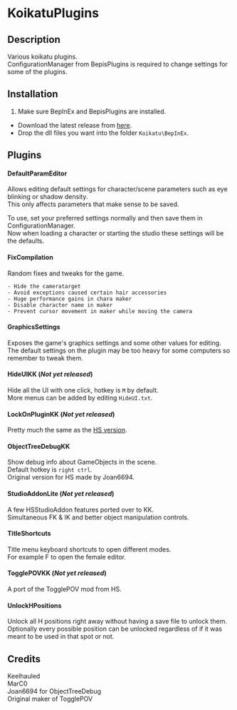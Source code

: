 # KoikatuPlugins

## Description
Various koikatu plugins.  
ConfigurationManager from BepisPlugins is required to change settings for some of the plugins.

## Installation
1. Make sure BepInEx and BepisPlugins are installed.
- Download the latest release from [here](https://github.com/Keelhauled/KoikatuPlugins/releases).
- Drop the dll files you want into the folder `Koikatu\BepInEx`.

## Plugins

#### DefaultParamEditor
Allows editing default settings for character/scene parameters such as eye blinking or shadow density.  
This only affects parameters that make sense to be saved.

To use, set your preferred settings normally and then save them in ConfigurationManager.  
Now when loading a character or starting the studio these settings will be the defaults.

#### FixCompilation
Random fixes and tweaks for the game.

```
- Hide the cameratarget
- Avoid exceptions caused certain hair accessories
- Huge performance gains in chara maker
- Disable character name in maker
- Prevent cursor movement in maker while moving the camera
```

#### GraphicsSettings
Exposes the game's graphics settings and some other values for editing.  
The default settings on the plugin may be too heavy for some computers so remember to tweak them.

#### HideUIKK (*Not yet released*)
Hide all the UI with one click, hotkey is `M` by default.  
More menus can be added by editing `HideUI.txt`.

#### LockOnPluginKK (*Not yet released*)
Pretty much the same as the [HS version](https://keelhauled.github.io/LockOnPlugin/).

#### ObjectTreeDebugKK
Show debug info about GameObjects in the scene.  
Default hotkey is `right ctrl`.  
Original version for HS made by Joan6694.

#### StudioAddonLite (*Not yet released*)
A few HSStudioAddon features ported over to KK.  
Simultaneous FK & IK and better object manipulation controls.

#### TitleShortcuts
Title menu keyboard shortcuts to open different modes.  
For example F to open the female editor.

#### TogglePOVKK (*Not yet released*)
A port of the TogglePOV mod from HS.

#### UnlockHPositions
Unlock all H positions right away without having a save file to unlock them.  
Optionally every possible position can be unlocked regardless of if it was meant to be used in that spot or not.

## Credits
Keelhauled  
MarC0  
Joan6694 for ObjectTreeDebug  
Original maker of TogglePOV
